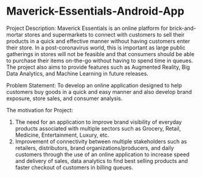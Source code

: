 # Maverick-Essentials-Android-App
Project Description: Maverick Essentials is an online platform for brick-and-mortar stores and supermarkets to connect with customers to sell their products in a quick and effective manner without having customers enter their store.
In a post-coronavirus world, this is important as large public gatherings in stores will not be feasible and that consumers should be able to purchase their items on-the-go without having to spend time in queues.
The project also aims to provide features such as Augmented Reality, Big Data Analytics, and Machine Learning in future releases.

Problem Statement: To develop an online application designed to help customers buy goods in a quick and easy manner and also develop brand exposure, store sales, and consumer analysis.

The motivation for Project:
1) The need for an application to improve brand visibility of everyday products associated with multiple sectors such as Grocery, Retail, Medicine, Entertainment, Luxury, etc.
2) Improvement of connectivity between multiple stakeholders such as retailers, distributors, brand organizations/producers, and daily customers through the use of an online application to increase speed and delivery of sales, data analytics to find best selling products and faster checkout of customers in billing queues.
